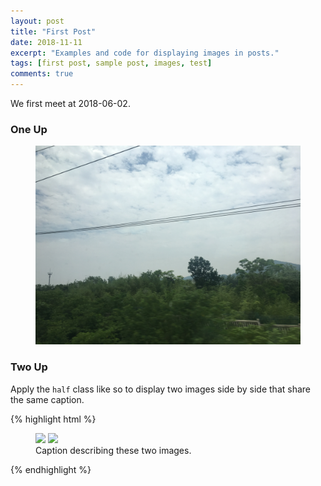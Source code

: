 ```yaml
---
layout: post
title: "First Post"
date: 2018-11-11
excerpt: "Examples and code for displaying images in posts."
tags: [first post, sample post, images, test]
comments: true
---
```


We first meet at 2018-06-02.

### One Up


<figure>
	<a href="https://github.com/zhuangtongzxy/zhuangtongzxy.github.io/blob/master/images/f1823d7ab9eab98f0ca682ae4.jpeg"><img src="/images/f1823d7ab9eab98f0ca682ae4.jpeg"></a>
	
</figure>



### Two Up


Apply the `half` class like so to display two images side by side that share the same caption.

{% highlight html %}
<figure class="half">
    <a href="/images/image-filename-1-large.jpg"><img src="/images/image-filename-1.jpg"></a>
    <a href="/images/image-filename-2-large.jpg"><img src="/images/image-filename-2.jpg"></a>
    <figcaption>Caption describing these two images.</figcaption>
</figure>
{% endhighlight %}



